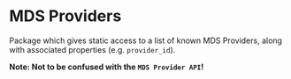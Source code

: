 # MDS Providers

Package which gives static access to a list of known MDS Providers, along with associated properties (e.g. `provider_id`).

**Note: Not to be confused with the `MDS Provider API`!**
